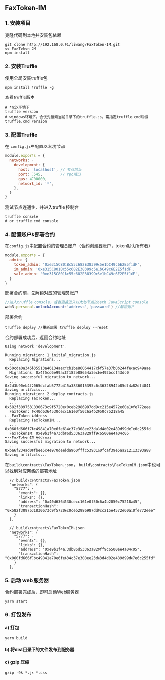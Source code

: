 ## FaxToken-IM
### 1. 安装项目
克隆代码到本地并安装包依赖
```shell script
git clone http://192.168.0.91/liwang/FaxToken-IM.git
cd FaxToken-IM
npm install
```

### 2. 安装Truffle
使用全局安装truffle包
```shell script
npm install truffle -g
```
查看truffle版本
```shell script
# *nix环境下
truffle version
# windows环境下，会优先搜索当前目录下的truffle.js，需指定truffle.cmd后缀
truffle.cmd version
```

### 3. 配置Truffle
在 `config.js`中配置以太坊节点
```js
module.exports = {
  networks: {
    development: {
      host: 'localhost', // 节点地址
      port: 7545,        // rpc端口
      gas: 4700000,
      network_id: '*',
    },
  }
}
```
测试节点连通性，并进入truffle 控制台
```shell script
truffle console
# or truffle.cmd console
```

### 4. 配置账户&部署合约
在`config.js`中配置合约的管理员账户（合约创建者账户，token默认所有者）
```js
module.exports = {
  admin: {
    token_admin: '0xe315C801Bc55c682E38399c5e1bC49c6E2E5f1dF',
    im_admin: '0xe315C801Bc55c682E38399c5e1bC49c6E2E5f1dF',
    sale_admin: '0xe315C801Bc55c682E38399c5e1bC49c6E2E5f1dF',
  }
}
```
部署合约前，先解锁对应的管理员账户
```js
//进入truffle console，或者直接进入以太坊节点的Geth JavaScript console
web3.personal.unlockAccount('address','password') //解锁账户
```
部署合约
```shell script
truffle deploy //重新部署 truffle deploy --reset
```
合约部署成功后，返回合约地址
```
Using network 'development'.

Running migration: 1_initial_migration.js
  Replacing Migrations...
  ... 0x50cda0a345b35513a46134aecfcb1be86064417cbf57a37b0b244fecac949aae
  Migrations: 0x4f5cd6e99ac8f182e88654a3ecbe492bccf43dc0
Saving successful migration to network...
  ... 0x2d3b90eb4f2065dcfab5772b415a3836015395c6436328942b85df4a82df4841
Saving artifacts...
Running migration: 2_deploy_contracts.js
  Replacing FaxToken...
  ... 0x582f3097531830673c9f5720ec0ceb2986987dd9cc215e4572e60a10fe772eee
  FaxToken: 0x40d6364530cecc161e0f50c6a4b2050c75218a45                    ←--FaxToken Address
  Replacing FaxTokenIM...
  ... 0x060fd666f7bc49841a70e6fe634c37e308ee23da3d4d02e489d99de7e6c255fd
  FaxTokenIM: 0xe9b1f4a73db86d53363a829ff9c6500ee4a04c05                  ←--FaxTokenIM Address
Saving successful migration to network...
  ... 0xba6f234ad08fbee5c4e970deebda960fffc53931a0fcaf39e5aa212113393a88
Saving artifacts...
```
在`build\contracts\FaxToken.json`， `build\contracts\FaxTokenIM.json`中也可以找到对应网络的部署地址
```
  // build\contracts\FaxToken.json
  "networks": {
    "5777": {
      "events": {},
      "links": {},
      "address": "0x40d6364530cecc161e0f50c6a4b2050c75218a45",
      "transactionHash": "0x582f3097531830673c9f5720ec0ceb2986987dd9cc215e4572e60a10fe772eee"
    }
  },
 
  // build\contracts\FaxTokenIM.json
  "networks": {
    "5777": {
      "events": {},
      "links": {},
      "address": "0xe9b1f4a73db86d53363a829ff9c6500ee4a04c05",
      "transactionHash": "0x060fd666f7bc49841a70e6fe634c37e308ee23da3d4d02e489d99de7e6c255fd"
    }
  },
```

### 5. 启动 web 服务器
合约部署完成后，即可启动Web服务器
```shell script
yarn start
```

### 6. 打包发布

#### a) 打包
```shell script
yarn build
```
#### b) 将dist目录下的文件发布到服务器

#### c) gzip 压缩
```shell script
gzip -9k *.js *.css
```
